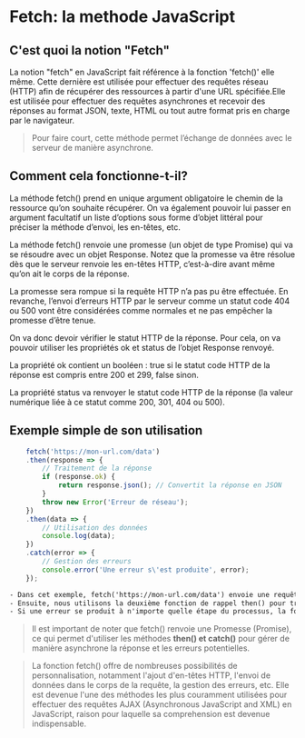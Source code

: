 # Fetch: la methode JavaScript 

## C'est quoi la notion "Fetch"

La notion "fetch" en JavaScript fait référence à la fonction 'fetch()' elle même. Cette dernière est utilisée pour effectuer des requêtes réseau (HTTP) afin de récupérer des ressources à partir d'une URL spécifiée.Elle est utilisée pour effectuer des requêtes asynchrones et recevoir des réponses au format JSON, texte, HTML ou tout autre format pris en charge par le navigateur.
> Pour faire court, cette méthode permet l’échange de données avec le serveur de manière asynchrone.

## Comment cela fonctionne-t-il?

La méthode fetch() prend en unique argument obligatoire le chemin de la ressource qu’on souhaite récupérer. On va également pouvoir lui passer en argument facultatif un liste d’options sous forme d’objet littéral pour préciser la méthode d’envoi, les en-têtes, etc.

La méthode fetch() renvoie une promesse (un objet de type Promise) qui va se résoudre avec un objet Response. Notez que la promesse va être résolue dès que le serveur renvoie les en-têtes HTTP, c’est-à-dire avant même qu’on ait le corps de la réponse.

La promesse sera rompue si la requête HTTP n’a pas pu être effectuée. En revanche, l’envoi d’erreurs HTTP par le serveur comme un statut code 404 ou 500 vont être considérées comme normales et ne pas empêcher la promesse d’être tenue.

On va donc devoir vérifier le statut HTTP de la réponse. Pour cela, on va pouvoir utiliser les propriétés ok et status de l’objet Response renvoyé.

La propriété ok contient un booléen : true si le statut code HTTP de la réponse est compris entre 200 et 299, false sinon.

La propriété status va renvoyer le statut code HTTP de la réponse (la valeur numérique liée à ce statut comme 200, 301, 404 ou 500).

## Exemple simple de son utilisation

```js
    fetch('https://mon-url.com/data')
    .then(response => {
        // Traitement de la réponse
        if (response.ok) {
            return response.json(); // Convertit la réponse en JSON
        }
        throw new Error('Erreur de réseau');
    })
    .then(data => {
        // Utilisation des données
        console.log(data);
    })
    .catch(error => {
        // Gestion des erreurs
        console.error('Une erreur s\'est produite', error);
    });
```
```txt
- Dans cet exemple, fetch('https://mon-url.com/data') envoie une requête GET à l'URL spécifiée. La réponse est gérée par la première fonction de rappel dans then(). Si la réponse est réussie (statut HTTP 200-299), nous utilisons response.json() pour convertir la réponse en format JSON.
- Ensuite, nous utilisons la deuxième fonction de rappel then() pour traiter les données résultantes. Dans cet exemple, nous affichons simplement les données dans la console.
- Si une erreur se produit à n'importe quelle étape du processus, la fonction de rappel catch() est appelée pour gérer l'erreur.
```
> Il est important de noter que fetch() renvoie une Promesse (Promise), ce qui permet d'utiliser les méthodes <strong>then() et catch()</strong> pour gérer de manière asynchrone la réponse et les erreurs potentielles.

> La fonction fetch() offre de nombreuses possibilités de personnalisation, notamment l'ajout d'en-têtes HTTP, l'envoi de données dans le corps de la requête, la gestion des erreurs, etc. Elle est devenue l'une des méthodes les plus couramment utilisées pour effectuer des requêtes AJAX (Asynchronous JavaScript and XML) en JavaScript, raison pour laquelle sa comprehension est devenue indispensable.